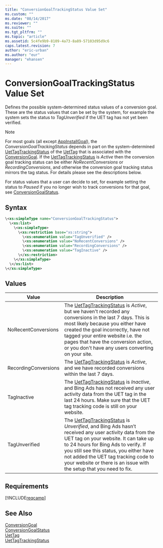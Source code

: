 ```yaml
---
title: "ConversionGoalTrackingStatus Value Set"
ms.custom: ""
ms.date: "08/14/2017"
ms.reviewer: ""
ms.suite: ""
ms.tgt_pltfrm: ""
ms.topic: "article"
ms.assetid: 5c4fe9b9-8109-4a73-8a89-57103d95d9c6
caps.latest.revision: 7
author: "eric-urban"
ms.author: "eur"
manager: "ehansen"
---
```

# ConversionGoalTrackingStatus Value Set
Defines the possible system-determined status values of a conversion goal. These are the status values that can be set by the system, for example the system sets the status to *TagUnverified* if the UET tag has not yet been verified. 

> [!NOTE]
> For most goals (all except [AppInstallGoal](../campaign-api/appinstallgoal-data-object.md)), the *ConversionGoalTrackingStatus* depends in part on the system-determined [UetTagTrackingStatus](../campaign-api/uettagtrackingstatus-value-set.md) of the [UetTag](../campaign-api/uettag-data-object.md) that is associated with the [ConversionGoal](../campaign-api/conversiongoal-data-object.md). If the [UetTagTrackingStatus](../campaign-api/uettagtrackingstatus-value-set.md) is *Active* then the conversion goal tracking status can be either *NoRecentConversions* or *RecordingConversions*, and otherwise the conversion goal tracking status mirrors the tag status. For details please see the descriptions below. 

For status values that a user can decide to set, for example setting the status to *Paused* if you no longer wish to track conversions for that goal, see [ConversionGoalStatus](../campaign-api/conversiongoalstatus-value-set.md).   

## Syntax

```xml
\<xs:simpleType name="ConversionGoalTrackingStatus">
  \<xs:list>
    \<xs:simpleType>
      \<xs:restriction base="xs:string">
        \<xs:enumeration value="TagUnverified" />
        \<xs:enumeration value="NoRecentConversions" />
        \<xs:enumeration value="RecordingConversions" />
        \<xs:enumeration value="TagInactive" />
      \</xs:restriction>
    \</xs:simpleType>
  \</xs:list>
\</xs:simpleType>
```

## Values

|Value|Description|
|---------|---------------|
|NoRecentConversions|The [UetTagTrackingStatus](../campaign-api/uettagtrackingstatus-value-set.md) is *Active*, but we haven't recorded any conversions in the last 7 days. This is most likely because you either have created the goal incorrectly, have not tagged your entire website i.e. the pages that have the conversion action, or you don't have any users converting on your site. |
|RecordingConversions|The [UetTagTrackingStatus](../campaign-api/uettagtrackingstatus-value-set.md) is *Active*, and we have recorded conversions within the last 7 days.|
|TagInactive|The [UetTagTrackingStatus](../campaign-api/uettagtrackingstatus-value-set.md) is *Inactive*, and Bing Ads has not received any user activity data from the UET tag in the last 24 hours. Make sure that the UET tag tracking code is still on your website. |
|TagUnverified|The [UetTagTrackingStatus](../campaign-api/uettagtrackingstatus-value-set.md) is *Unverified*, and Bing Ads hasn’t received any user activity data from the UET tag on your website. It can take up to 24 hours for Bing Ads to verify. If you still see this status, you either have not added the UET tag tracking code to your website or there is an issue with the setup that you need to fix. |

## Requirements
[!INCLUDE[reqcamp](../campaign-api/includes/reqcamp.md)]

## See Also
[ConversionGoal](../campaign-api/conversiongoal-data-object.md)  
[ConversionGoalStatus](../campaign-api/conversiongoalstatus-value-set.md)  
[UetTag](../campaign-api/uettag-data-object.md)  
[UetTagTrackingStatus](../campaign-api/uettagtrackingstatus-value-set.md)  
